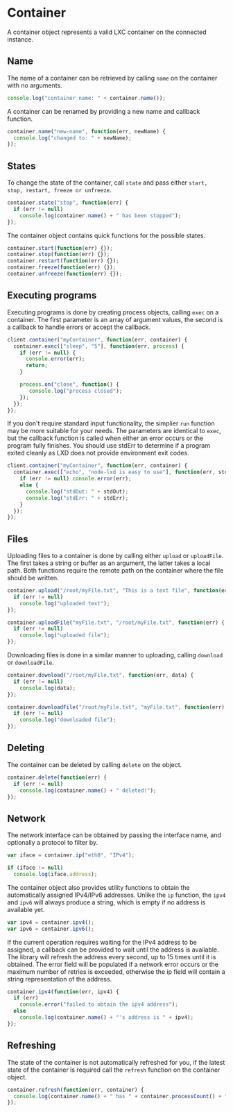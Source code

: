 # Container

A container object represents a valid LXC container on the connected instance.

## Name

The name of a container can be retrieved by calling `name` on the container with no arguments.

```js
console.log("container name: " + container.name());
```

A container can be renamed by providing a new name and callback function.

```js
container.name("new-name", function(err, newName) {
  console.log("changed to: " + newName);
});
```

## States

To change the state of the container, call `state` and pass either `start, stop, restart, freeze or unfreeze`.

```js
container.state("stop", function(err) {
  if (err != null)
    console.log(container.name() + " has been stopped");
});
```

The container object contains quick functions for the possible states.

```js
container.start(function(err) {});
container.stop(function(err) {});
container.restart(function(err) {});
container.freeze(function(err) {});
container.unfreeze(function(err) {});
```

## Executing programs

Executing programs is done by creating process objects, calling `exec` on a container. The first parameter is an array of argument values, the second is a callback to handle errors or accept the callback.

```js
client.container("myContainer", function(err, container) {
  container.exec(["sleep", "5"], function(err, process) {
    if (err != null) {
      console.error(err);
      return;
    }

    process.on("close", function() {
       console.log("process closed");
    });
  });
});
```

If you don't require standard input functionality, the simplier `run` function may be more suitable for your needs. The parameters are identical to `exec`, but the callback function is called when either an error occurs or the program fully finishes. You should use stdErr to determine if a program exited cleanly as LXD does not provide environment exit codes.

```js
client.container("myContainer", function(err, container) {
  container.exec(["echo", "node-lxd is easy to use"], function(err, stdOut, stdErr) {
    if (err != null) console.error(err);
    else {
      console.log("stdOut: " + stdOut);
      console.log("stdErr: " + stdErr);
    }
  });
});
```

## Files

Uploading files to a container is done by calling either `upload` or `uploadFile`. The first takes a string or buffer as an argument, the latter takes a local path. Both functions require the remote path on the container where the file should be written.

```js
container.upload("/root/myFile.txt", "This is a text file", function(err) {
  if (err != null)
    console.log("uploaded text");
});
```

```js
container.uploadFile("myFile.txt", "/root/myFile.txt", function(err) {
  if (err != null)
    console.log("uploaded file");
});
```

Downloading files is done in a similar manner to uploading, calling `download` or `downloadFile`.

```js
container.download("/root/myFile.txt", function(err, data) {
  if (err != null)
    console.log(data);
});
```

```js
container.downloadFile("/root/myFile.txt", "myFile.txt", function(err) {
  if (err != null)
    console.log("downloaded file");
});
```

## Deleting

The container can be deleted by calling `delete` on the object.

```js
container.delete(function(err) {
  if (err != null)
    console.log(container.name() + " deleted!");
});
```

## Network

The network interface can be obtained by passing the interface name, and optionally a protocol to filter by.

```js
var iface = container.ip("eth0", "IPv4");

if (iface != null)
  console.log(iface.address);
```

The container object also provides utility functions to obtain the automatically assigned IPv4/IPv6 addresses. Unlike the `ip` function, the `ipv4` and `ipv6` will always produce a string, which is empty if no address is available yet.

```js
var ipv4 = container.ipv4();
var ipv6 = container.ipv6();
```

If the current operation requires waiting for the IPv4 address to be assigned, a callback can be provided to wait until the address is available. The library will refresh the address every second, up to 15 times until it is obtained. The error field will be populated if a network error occurs or the maximum number of retries is exceeded, otherwise the ip field will contain a string representation of the address.

```js
container.ipv4(function(err, ipv4) {
  if (err)
    console.error("failed to obtain the ipv4 address");
  else
    console.log(container.name() + "'s address is " + ipv4);
});
```

## Refreshing

The state of the container is not automatically refreshed for you, if the latest state of the container is required call the `refresh` function on the container object.

```js
container.refresh(function(err, container) {
  console.log(container.name() + " has " + container.processCount() + " running processes");
});
```